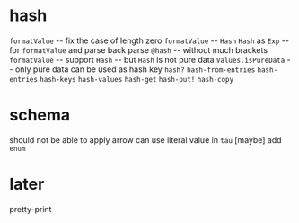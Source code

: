 # hash

`formatValue` -- fix the case of length zero
`formatValue` -- `Hash`
`Hash` as `Exp` -- for `formatValue` and parse back
parse `@hash` -- without much brackets
`formatValue` -- support `Hash` -- but `Hash` is not pure data
`Values.isPureData` -- only pure data can be used as hash key
`hash?`
`hash-from-entries`
`hash-entries`
`hash-keys`
`hash-values`
`hash-get`
`hash-put!`
`hash-copy`

# schema

should not be able to apply arrow
can use literal value in `tau`
[maybe] add `enum`

# later

pretty-print
